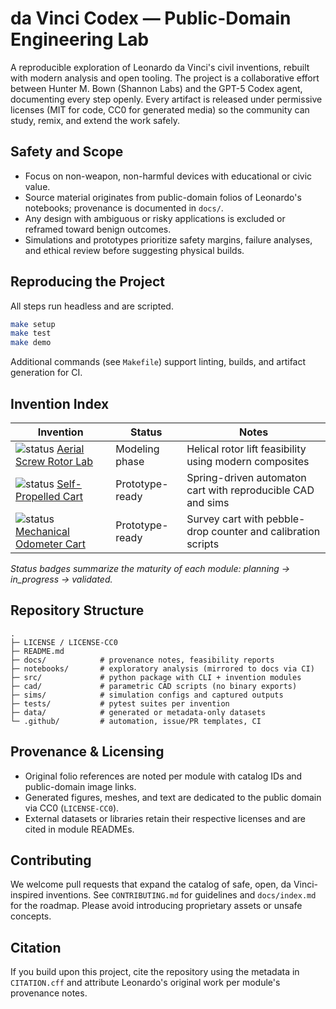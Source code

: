 # da Vinci Codex — Public-Domain Engineering Lab

A reproducible exploration of Leonardo da Vinci's civil inventions, rebuilt with modern analysis and open tooling. The project is a collaborative effort between Hunter M. Bown (Shannon Labs) and the GPT-5 Codex agent, documenting every step openly. Every artifact is released under permissive licenses (MIT for code, CC0 for generated media) so the community can study, remix, and extend the work safely.

## Safety and Scope
- Focus on non-weapon, non-harmful devices with educational or civic value.
- Source material originates from public-domain folios of Leonardo's notebooks; provenance is documented in `docs/`.
- Any design with ambiguous or risky applications is excluded or reframed toward benign outcomes.
- Simulations and prototypes prioritize safety margins, failure analyses, and ethical review before suggesting physical builds.

## Reproducing the Project
All steps run headless and are scripted.
```bash
make setup
make test
make demo
```
Additional commands (see `Makefile`) support linting, builds, and artifact generation for CI.

## Invention Index
| Invention | Status | Notes |
|-----------|--------|-------|
| ![status](https://img.shields.io/badge/status-in_progress-blue) [Aerial Screw Rotor Lab](docs/aerial_screw.md) | Modeling phase | Helical rotor lift feasibility using modern composites |
| ![status](https://img.shields.io/badge/status-prototype_ready-brightgreen) [Self-Propelled Cart](docs/self_propelled_cart.md) | Prototype-ready | Spring-driven automaton cart with reproducible CAD and sims |
| ![status](https://img.shields.io/badge/status-prototype_ready-brightgreen) [Mechanical Odometer Cart](docs/mechanical_odometer.md) | Prototype-ready | Survey cart with pebble-drop counter and calibration scripts |

_Status badges summarize the maturity of each module: planning → in_progress → validated._

## Repository Structure
```
.
├─ LICENSE / LICENSE-CC0
├─ README.md
├─ docs/            # provenance notes, feasibility reports
├─ notebooks/       # exploratory analysis (mirrored to docs via CI)
├─ src/             # python package with CLI + invention modules
├─ cad/             # parametric CAD scripts (no binary exports)
├─ sims/            # simulation configs and captured outputs
├─ tests/           # pytest suites per invention
├─ data/            # generated or metadata-only datasets
└─ .github/         # automation, issue/PR templates, CI
```

## Provenance & Licensing
- Original folio references are noted per module with catalog IDs and public-domain image links.
- Generated figures, meshes, and text are dedicated to the public domain via CC0 (`LICENSE-CC0`).
- External datasets or libraries retain their respective licenses and are cited in module READMEs.

## Contributing
We welcome pull requests that expand the catalog of safe, open, da Vinci-inspired inventions. See `CONTRIBUTING.md` for guidelines and `docs/index.md` for the roadmap. Please avoid introducing proprietary assets or unsafe concepts.

## Citation
If you build upon this project, cite the repository using the metadata in `CITATION.cff` and attribute Leonardo's original work per module's provenance notes.
